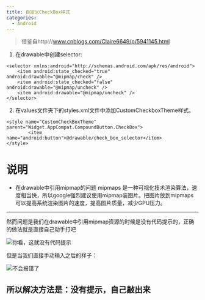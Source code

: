 ```yaml
---
title: 自定义CheckBox样式
categories:
  - Android
---
```


>借鉴自http://www.cnblogs.com/Claire6649/p/5941145.html
1. 在drawable中创建selector:
```
<selector xmlns:android="http://schemas.android.com/apk/res/android">
    <item android:state_checked="true" android:drawable="@mipmap/check" />
    <item android:state_checked="false" android:drawable="@mipmap/uncheck" />
    <item android:drawable="@mipmap/uncheck" />
</selector>
```
2. 在values文件夹下的styles.xml文件中添加CustomCheckboxTheme样式。
```
<style name="CustomCheckBoxTheme" parent="Widget.AppCompat.CompoundButton.CheckBox">
        <item name="android:button">@drawable/check_box_selector</item>        
</style>
```


# 说明
* 在drawable中引用mipmap的问题
mipmaps 是一种可视化技术渲染算法，速度相当快，所以google强烈建议使用mipmap装图片。把图片放到mipmaps可以提高系统渲染图片的速度，提高图片质量，减少GPU压力。

***
然而问题是我们在drawable中引用mipmap资源的时候是没有代码提示的，正确的做法就是直接自己动手打吧

![你看，这就没有代码提示](http://upload-images.jianshu.io/upload_images/7177220-e182f5763fccadd2.png?imageMogr2/auto-orient/strip%7CimageView2/2/w/1240)

但是当我们直接手动输入之后的样子：

![不会报错了](http://upload-images.jianshu.io/upload_images/7177220-7e3de8748a11964c.png?imageMogr2/auto-orient/strip%7CimageView2/2/w/1240)

## 所以解决方法是：没有提示，自己敲出来
                                                                                                                                                                                                                                                                                                                                                                                                                                                                                                                                                                                                                                                                                                                                                                                                                                                                                                                                                                                                                                                                                                                                                                                                                                                                                                                                                                                                                                                                                                                                                                                                                                                                                                                                                                                                                                                                                                                                                                                                                                                                                                                                                                                                                                                                                                                                                                                                                                                                                                                                                                                                                                                                                                                                                                                                                                                                                                                                                                                                                                                                                                                                                                                                                                                                                                                                                                                                                                                                                                                                                                                                                                                                                                                                                                                                                                                                                                                                                                                                                                                                                                                                                                                                                                                                                                                                                                                                                                                                                                                                                                                                                                                                                                                                                                                                                                                                                                                                                                                                                                                                                                                                                                                                                                                                                                                                                                                                                                                                                                                                                                                                                                                                                                                                                                                                                                                                                                                                                                                                                                                                                                                                                                                                                                                                                                                                                                                                                                                                                                                                                                                                                                                                                                                                                                                                                                                                                                                                                                                                                                                                                                                                                                                                                                                                                                                                                                                                                                                                                                                                                                                                                                                                                                                                                                                                                                                                                                                                                                                                                                                                                                                                                                                                                                                                                                                                                                                                                                                                                                                                                                                                                                                                                                                                                                                                                                                                                                                                                                                                                                                                                                                            